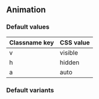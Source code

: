 ## Animation

<!-- <values.contentVisibility> -->
### Default values
|Classname key|CSS value|
|-------------|---------|
|v            |visible  |
|h            |hidden   |
|a            |auto     |

<!-- </values.contentVisibility> -->

<!-- <variants.contentVisibility> -->
### Default variants

<!-- </variants.contentVisibility> -->
